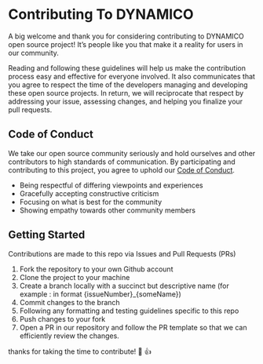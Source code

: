# Contributing To DYNAMICO

A big welcome and thank you for considering contributing to DYNAMICO open source project! It’s people like you that make it a reality for users in our community.

Reading and following these guidelines will help us make the contribution process easy and effective for everyone involved. It also communicates that you agree to respect the time of the developers managing and developing these open source projects. In return, we will reciprocate that respect by addressing your issue, assessing changes, and helping you finalize your pull requests.


## Code of Conduct

We take our open source community seriously and hold ourselves and other contributors to high standards of communication. By participating and contributing to this project, you agree to uphold our [Code of Conduct](https://github.com/auth0/open-source-template/blob/master/CODE-OF-CONDUCT.md).

- Being respectful of differing viewpoints and experiences
- Gracefully accepting constructive criticism
- Focusing on what is best for the community
- Showing empathy towards other community members


## Getting Started

Contributions are made to this repo via Issues and Pull Requests (PRs)

1. Fork the repository to your own Github account
2. Clone the project to your machine
3. Create a branch locally with a succinct but descriptive name (for example : in format {issueNumber}_{someName})
4. Commit changes to the branch
5. Following any formatting and testing guidelines specific to this repo
6. Push changes to your fork
7. Open a PR in our repository and follow the PR template so that we can efficiently review the changes.


thanks for taking the time to contribute! 🎉 👍

